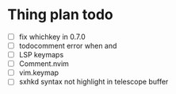 # Thing plan todo
- [ ] fix whichkey in 0.7.0
- [ ] todocomment error when <C-o> and <C-c>
- [ ] LSP keymaps
- [ ] Comment.nvim
- [ ] vim.keymap
- [ ] sxhkd syntax not highlight in telescope buffer
